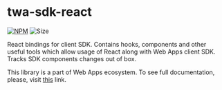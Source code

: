# twa-sdk-react

[npm-badge]: https://img.shields.io/npm/v/twa-sdk-react.svg

[npm-link]: https://npmjs.com/package/twa-sdk-react

[size-badge]: https://img.shields.io/bundlephobia/minzip/twa-sdk-react

[![NPM][npm-badge]][npm-link]
![Size][size-badge]

React bindings for client SDK. Contains hooks, components and other
useful tools which allow usage of React along with Web Apps client SDK.
Tracks SDK components changes out of box.

This library is a part of Web Apps ecosystem. To see full documentation, please,
visit [this](https://telegram-web-apps.github.io/twa/docs/libraries/twa-sdk-react)
link.
